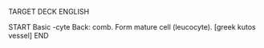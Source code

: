 TARGET DECK
ENGLISH

START
Basic
-cyte
Back: comb. Form mature cell (leucocyte). [greek kutos vessel]
END
